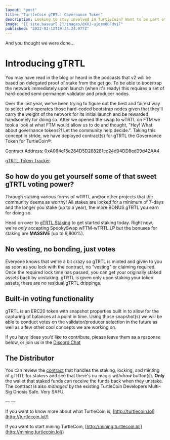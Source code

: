 ```yaml
---
layout: "post"
title: "TurtleCoin gTRTL: Governance Token"
description: Looking to stay involved in TurtleCoin? Want to be part of the process for v2? Stake wTRTL pairs and other cool assets on FTM and earn gTRTL, the governance token for all things TRTL."
image: "{{ site.baseurl }}/images/0XVJ-ujosmHGFdv1F"
published: "2022-02-12T19:34:24.977Z"
---
```


And you thought we were done...

# Introducing gTRTL

You may have read in the blog or heard in the podcasts that v2 will be based on delegated proof of stake from the get go. To be able to bootstrap the network immediately upon launch (when it's ready) this requires a set of hard-coded semi-permanent validator and producer nodes.

Over the last year, we've been trying to figure out the best and fairest way to select who operates those hard-coded bootstrap nodes given that they'll carry the weight of the network for its initial launch and be rewarded handsomely for doing so. After we opened the swap to wTRTL on FTM we took a look at what FTM would allow us to do and thought, "Hey! What about governance tokens?! Let the community help decide.". Taking this concept in stride, we have deployed contract(s) for gTRTL the Governance Token for TurtleCoin®.

Contract Address: 0xA064e15e284D5D288281cc24d94DD8ed39d42AA4

[gTRTL Token Tracker](https://ftmscan.com/token/0xA064e15e284D5D288281cc24d94DD8ed39d42AA4)

## So how do you get yourself some of that sweet gTRTL voting power?

Through staking various forms of wTRTL and/or other projects that the community deems as worthy! All stakes are locked for a minimum of 7-days and the longer you stake (up to a year), the more BONUS gTRTL you earn for doing so.

Head on over to [gTRTL Staking](https://gtrtl.turtlecoin.com) to get started staking today. Right now, we're *only* accepting SpookySwap wFTM-wTRTL LP but the bonuses for staking are **MASSIVE** (up to 9,800%).

## No vesting, no bonding, just votes

Everyone knows that we're a bit crazy so gTRTL is minted and given to you as soon as you lock with the contract, no "vesting" or claiming required. Once the required lock time has passed, you can get your originally staked assets back by unstaking. gTRTL is given only upon staking your token assets, there are no residual gTRTL drippings.

## Built-in voting functionality

gTRTL is an ERC20 token with snapshot properties built in to allow for the capturing of balances at a point in time. Using those snapshot(s) we will be able to conduct votes on the validator/producer selection in the future as well as a few other cool concepts we are working on. 

If you have ideas you’d like to contribute, please leave them as a response below, or join us in the [Discord Chat](http://chat.turtlecoin.lol/)

## The Distributor

You can review the [contract](https://ftmscan.com/address/0x9dff61106C617F5D426053B9E323185b79E4216a#code) that handles the staking, locking, and minting of gTRTL for stakers and see that there's no magic *withdraw* button(s). **Only** the wallet that staked funds can receive the funds back when they unstake. The contract is also *managed* by the existing TurtleCoin Developers Multi-Sig Gnosis Safe. Very SAFU. 

— —

If you want to know more about what TurtleCoin is, [http://turtlecoin.lol](http://turtlecoin.lol/)

If you want to start mining TurtleCoin, [http://mining.turtlecoin.lol](http://mining.turtlecoin.lol/)
